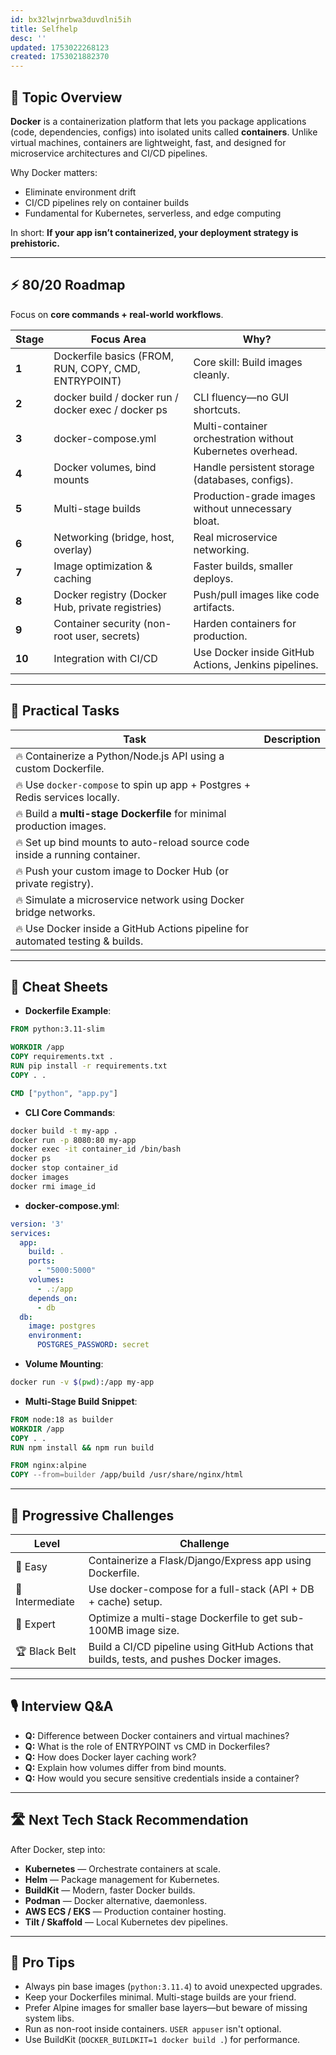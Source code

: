 ```yaml
---
id: bx32lwjnrbwa3duvdlni5ih
title: Selfhelp
desc: ''
updated: 1753022268123
created: 1753021882370
---
```


## 📌 Topic Overview

**Docker** is a containerization platform that lets you package applications (code, dependencies, configs) into isolated units called **containers**. Unlike virtual machines, containers are lightweight, fast, and designed for microservice architectures and CI/CD pipelines.

Why Docker matters:

* Eliminate environment drift
* CI/CD pipelines rely on container builds
* Fundamental for Kubernetes, serverless, and edge computing

In short: **If your app isn’t containerized, your deployment strategy is prehistoric.**

---

## ⚡ 80/20 Roadmap

Focus on **core commands + real-world workflows**.

| Stage  | Focus Area                                           | Why?                                                       |
| ------ | ---------------------------------------------------- | ---------------------------------------------------------- |
| **1**  | Dockerfile basics (FROM, RUN, COPY, CMD, ENTRYPOINT) | Core skill: Build images cleanly.                          |
| **2**  | docker build / docker run / docker exec / docker ps  | CLI fluency—no GUI shortcuts.                              |
| **3**  | docker-compose.yml                                   | Multi-container orchestration without Kubernetes overhead. |
| **4**  | Docker volumes, bind mounts                          | Handle persistent storage (databases, configs).            |
| **5**  | Multi-stage builds                                   | Production-grade images without unnecessary bloat.         |
| **6**  | Networking (bridge, host, overlay)                   | Real microservice networking.                              |
| **7**  | Image optimization & caching                         | Faster builds, smaller deploys.                            |
| **8**  | Docker registry (Docker Hub, private registries)     | Push/pull images like code artifacts.                      |
| **9**  | Container security (non-root user, secrets)          | Harden containers for production.                          |
| **10** | Integration with CI/CD                               | Use Docker inside GitHub Actions, Jenkins pipelines.       |

---

## 🚀 Practical Tasks

| Task                                                                           | Description |
| ------------------------------------------------------------------------------ | ----------- |
| 🔥 Containerize a Python/Node.js API using a custom Dockerfile.                |             |
| 🔥 Use `docker-compose` to spin up app + Postgres + Redis services locally.    |             |
| 🔥 Build a **multi-stage Dockerfile** for minimal production images.           |             |
| 🔥 Set up bind mounts to auto-reload source code inside a running container.   |             |
| 🔥 Push your custom image to Docker Hub (or private registry).                 |             |
| 🔥 Simulate a microservice network using Docker bridge networks.               |             |
| 🔥 Use Docker inside a GitHub Actions pipeline for automated testing & builds. |             |

---

## 🧾 Cheat Sheets

* **Dockerfile Example**:

```dockerfile
FROM python:3.11-slim

WORKDIR /app
COPY requirements.txt .
RUN pip install -r requirements.txt
COPY . .

CMD ["python", "app.py"]
```

* **CLI Core Commands**:

```bash
docker build -t my-app .
docker run -p 8080:80 my-app
docker exec -it container_id /bin/bash
docker ps
docker stop container_id
docker images
docker rmi image_id
```

* **docker-compose.yml**:

```yaml
version: '3'
services:
  app:
    build: .
    ports:
      - "5000:5000"
    volumes:
      - .:/app
    depends_on:
      - db
  db:
    image: postgres
    environment:
      POSTGRES_PASSWORD: secret
```

* **Volume Mounting**:

```bash
docker run -v $(pwd):/app my-app
```

* **Multi-Stage Build Snippet**:

```dockerfile
FROM node:18 as builder
WORKDIR /app
COPY . .
RUN npm install && npm run build

FROM nginx:alpine
COPY --from=builder /app/build /usr/share/nginx/html
```

---

## 🎯 Progressive Challenges

| Level           | Challenge                                                                                 |
| --------------- | ----------------------------------------------------------------------------------------- |
| 🥉 Easy         | Containerize a Flask/Django/Express app using Dockerfile.                                 |
| 🥈 Intermediate | Use docker-compose for a full-stack (API + DB + cache) setup.                             |
| 🥇 Expert       | Optimize a multi-stage Dockerfile to get sub-100MB image size.                            |
| 🏆 Black Belt   | Build a CI/CD pipeline using GitHub Actions that builds, tests, and pushes Docker images. |

---

## 🎙️ Interview Q\&A

* **Q:** Difference between Docker containers and virtual machines?
* **Q:** What is the role of ENTRYPOINT vs CMD in Dockerfiles?
* **Q:** How does Docker layer caching work?
* **Q:** Explain how volumes differ from bind mounts.
* **Q:** How would you secure sensitive credentials inside a container?

---

## 🛣️ Next Tech Stack Recommendation

After Docker, step into:

* **Kubernetes** — Orchestrate containers at scale.
* **Helm** — Package management for Kubernetes.
* **BuildKit** — Modern, faster Docker builds.
* **Podman** — Docker alternative, daemonless.
* **AWS ECS / EKS** — Production container hosting.
* **Tilt / Skaffold** — Local Kubernetes dev pipelines.

---

## 🎩 Pro Tips

* Always pin base images (`python:3.11.4`) to avoid unexpected upgrades.
* Keep your Dockerfiles minimal. Multi-stage builds are your friend.
* Prefer Alpine images for smaller base layers—but beware of missing system libs.
* Run as non-root inside containers. `USER appuser` isn't optional.
* Use BuildKit (`DOCKER_BUILDKIT=1 docker build .`) for performance.
